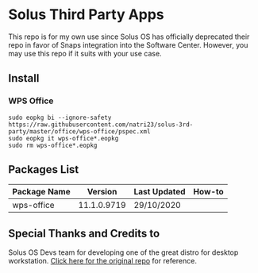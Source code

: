 # Solus Third Party Apps

This repo is for my own use since Solus OS has officially deprecated their repo in favor of Snaps integration into the Software Center. However, you may use this repo if it suits with your use case.

## Install

### WPS Office
```
sudo eopkg bi --ignore-safety https://raw.githubusercontent.com/natri23/solus-3rd-party/master/office/wps-office/pspec.xml
sudo eopkg it wps-office*.eopkg
sudo rm wps-office*.eopkg
```


## Packages List

| Package Name | Version | Last Updated | How-to |
|-|-|-|-|
| wps-office | 11.1.0.9719 | 29/10/2020 |  |



## Special Thanks and Credits to

Solus OS Devs team for developing one of the great distro for desktop workstation. [Click here for the original repo](https://github.com/solus-project/3rd-party) for reference.
